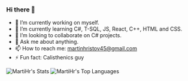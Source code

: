 ### Hi there 👋

- 🔭 I’m currently working on myself.
- 🌱 I’m currently learning  C#, T-SQL, JS, React, C++, HTML and CSS.
- 👯 I’m looking to collaborate on C# projects.
- 💬 Ask me about anything.
- 📫 How to reach me: martinhristov45@gmail.com
- ⚡ Fun fact: Calisthenics guy

![MartiHr's Stats](https://github-readme-stats.vercel.app/api?username=MartiHr&theme=highcontrast&show_icons=true&hide_border=true&count_private=true)
![MartiHr's Top Languages](https://github-readme-stats.vercel.app/api/top-langs/?username=MartiHr&theme=highcontrast&show_icons=true&hide_border=true&layout=compact)
